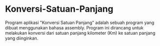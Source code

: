 # Konversi-Satuan-Panjang
Program aplikasi "Konversi Satuan Panjang" adalah sebuah program yang dibuat menggunakan bahasa assembly. Program ini dirancang untuk melakukan konversi dari satuan panjang kilometer (Km) ke satuan panjang yang diinginkan.

